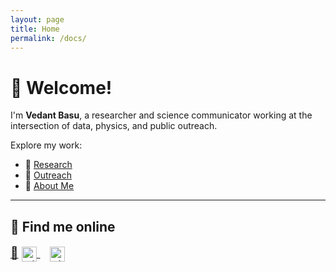 ```yaml
---
layout: page
title: Home
permalink: /docs/
---
```


# 👋 Welcome!

I'm **Vedant Basu**, a researcher and science communicator working at the intersection of data, physics, and public outreach.

Explore my work:

- 🔬 [Research](/docs/pages/research/)
- 🌱 [Outreach](/docs/pages/outreach/)
- 🧭 [About Me](/docs/pages/about/)

---

## 🔗 Find me online

<div style="font-size: 1.2rem;">
  <a href="mailto:vbasu@icecube.wisc.edu">📧</a>
  <a href="https://github.com/vedant8" style="margin-right: 1rem;" target="_blank">
    <img src="https://cdn.jsdelivr.net/npm/simple-icons@v9/icons/github.svg" alt="GitHub" width="24" style="vertical-align: middle;">
  </a>
  <a href="https://www.linkedin.com/in/vedant-basu-12b87611a/" target="_blank">
    <img src="https://cdn.jsdelivr.net/npm/simple-icons@v9/icons/linkedin.svg" alt="LinkedIn" width="24" style="vertical-align: middle;"> 
  </a>
</div>
